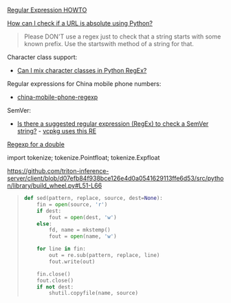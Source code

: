[Regular Expression HOWTO](https://docs.python.org/3/howto/regex.html)

[How can I check if a URL is absolute using Python?](https://stackoverflow.com/questions/8357098/how-can-i-check-if-a-url-is-absolute-using-python)

>Please DON'T use a regex just to check that a string starts with some known prefix. Use the startswith method of a string for that.

Character class support:
- [Can I mix character classes in Python RegEx?](https://stackoverflow.com/questions/12349118/can-i-mix-character-classes-in-python-regex)

Regular expressions for China mobile phone numbers:
- [china-mobile-phone-regexp](https://github.com/node-modules/china-mobile-phone-regexp/blob/master/index.js)

SemVer:
- [Is there a suggested regular expression (RegEx) to check a SemVer string?](https://semver.org/#is-there-a-suggested-regular-expression-regex-to-check-a-semver-string) - [vcpkg uses this RE](https://github.com/microsoft/vcpkg/pull/13777/files)

[Regexp for a double](https://stackoverflow.com/questions/10516967/regexp-for-a-double)

import tokenize; tokenize.Pointfloat; tokenize.Expfloat

https://github.com/triton-inference-server/client/blob/d07efb84f938bce126e4d0a0541629113ffe6d53/src/python/library/build_wheel.py#L51-L66

> ```python
> def sed(pattern, replace, source, dest=None):
>     fin = open(source, 'r')
>     if dest:
>         fout = open(dest, 'w')
>     else:
>         fd, name = mkstemp()
>         fout = open(name, 'w')
> 
>     for line in fin:
>         out = re.sub(pattern, replace, line)
>         fout.write(out)
> 
>     fin.close()
>     fout.close()
>     if not dest:
>         shutil.copyfile(name, source)
> ```

